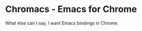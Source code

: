 Chromacs - Emacs for Chrome
===========================

What else can I say, I want Emacs bindings in Chrome.
